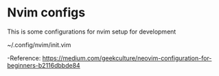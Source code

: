 # Nvim configs

This is some configurations for nvim setup for development

~/.config/nvim/init.vim

-Reference: https://medium.com/geekculture/neovim-configuration-for-beginners-b2116dbbde84

